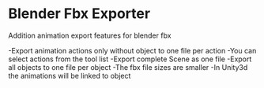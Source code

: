 # Blender Fbx Exporter
Addition animation export features for blender fbx

  -Export animation actions only without object to one file per action
  -You can select actions from the tool list
  -Export complete Scene as one file
  -Export all objects to one file per object
  -The fbx file sizes are smaller
  -In Unity3d the animations will be linked to object
  
